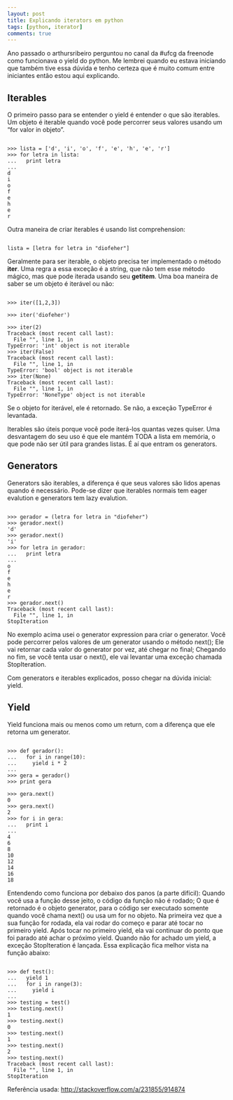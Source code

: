 ```yaml
---
layout: post
title: Explicando iterators em python 
tags: [python, iterator]
comments: true
---
```



Ano passado o arthursribeiro perguntou no canal da #ufcg da freenode como funcionava o yield do python. Me lembrei quando eu estava iniciando que também tive essa dúvida e tenho certeza que é muito comum entre iniciantes então estou aqui explicando.

Iterables
-------------

O primeiro passo para se entender o yield é entender o que são iterables. Um objeto é iterable quando você pode percorrer seus valores usando um “for valor in objeto”.

<pre lang="python"><code class="language-python">
>>> lista = ['d', 'i', 'o', 'f', 'e', 'h', 'e', 'r']
>>> for letra in lista:
...   print letra
...
d
i
o
f
e
h
e
r
</code></pre>

Outra maneira de criar iterables é usando list comprehension:

<pre lang="python"><code class="language-python">
lista = [letra for letra in "diofeher"]
</code></pre>

Geralmente para ser iterable, o objeto precisa ter implementado o método __iter__. Uma regra a essa exceção é a string, que não tem esse método mágico, mas que pode iterada usando seu __getitem__. Uma boa maneira de saber se um objeto é iterável ou não:

<pre lang="python"><code class="language-python">
>>> iter([1,2,3])
<listiterator object at 0x1004cdc50>
>>> iter('diofeher')
<iterator object at 0x1004cdcd0>
>>> iter(2)
Traceback (most recent call last):
  File "<stdin>", line 1, in <module>
TypeError: 'int' object is not iterable
>>> iter(False)
Traceback (most recent call last):
  File "<stdin>", line 1, in <module>
TypeError: 'bool' object is not iterable
>>> iter(None)
Traceback (most recent call last):
  File "<stdin>", line 1, in <module>
TypeError: 'NoneType' object is not iterable
</code></pre>

Se o objeto for iterável, ele é retornado. Se não, a exceção TypeError é levantada.

Iterables são úteis porque você pode iterá-los quantas vezes quiser. Uma desvantagem do seu uso é que ele mantém TODA a lista em memória, o que pode não ser útil para grandes listas. É aí que entram os generators.

Generators
-----------

Generators são iterables, a diferença é que seus valores são lidos apenas quando é necessário. Pode-se dizer que iterables normais tem eager evalution e generators tem lazy evalution.

<pre lang="python"><code class="language-python">
>>> gerador = (letra for letra in "diofeher")
>>> gerador.next()
'd'
>>> gerador.next()
'i'
>>> for letra in gerador:
...   print letra
...
o
f
e
h
e
r
>>> gerador.next()
Traceback (most recent call last):
  File "", line 1, in
StopIteration
</code></pre>

No exemplo acima usei o generator expression para criar o generator. Você pode percorrer pelos valores de um generator usando o método next(); Ele vai retornar cada valor do generator por vez, até chegar no final; Chegando no fim, se você tenta usar o next(), ele vai levantar uma exceção chamada StopIteration.

Com generators e iterables explicados, posso chegar na dúvida inicial: yield.

Yield
------

Yield funciona mais ou menos como um return, com a diferença que ele retorna um generator.

<pre lang="python"><code class="language-python">
>>> def gerador():
...   for i in range(10):
...     yield i * 2
... 
>>> gera = gerador()
>>> print gera
<generator object gerador at 0x1004c8960>
>>> gera.next()
0
>>> gera.next()
2
>>> for i in gera:
...   print i
... 
4
6
8
10
12
14
16
18
</code></pre>

Entendendo como funciona por debaixo dos panos (a parte difícil):
Quando você usa a função desse jeito, o código da função não é rodado; O que é retornado é o objeto generator, para o código ser executado somente quando você chama next() ou usa um for no objeto.
Na primeira vez que a sua função for rodada, ela vai rodar do começo e parar até tocar no primeiro yield. Após tocar no primeiro yield, ela vai continuar do ponto que foi parado até achar o próximo yield. Quando não for achado um yield, a exceção StopIteration é lançada. Essa explicação fica melhor vista na função abaixo:

<pre lang="python"><code class="language-python">
>>> def test():
...   yield 1
...   for i in range(3):
...     yield i
... 
>>> testing = test()
>>> testing.next()
1
>>> testing.next()
0
>>> testing.next()
1
>>> testing.next()
2
>>> testing.next()
Traceback (most recent call last):
  File "<stdin>", line 1, in <module>
StopIteration
</code></pre>

Referência usada: http://stackoverflow.com/a/231855/914874